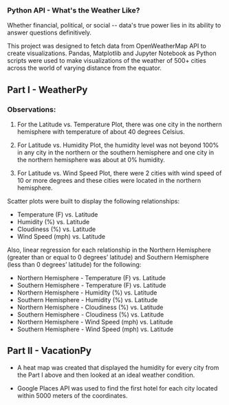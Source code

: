 ### Python API - What's the Weather Like?


Whether financial, political, or social -- data's true power lies in its ability to answer questions definitively. 

This project was designed to fetch data from OpenWeatherMap API to create visualizations. Pandas, Matplotlib and Jupyter Notebook as Python scripts were used to make visualizations of the weather of 500+ cities across the world of varying distance from the equator.


## Part I - WeatherPy

### Observations:

1. For the Latitude vs. Temperature Plot, there was one city in the northern hemisphere with temperature of about 40 degrees Celsius.

2. For Latitude vs. Humidity Plot, the humidity level was not beyond 100% in any city in the northern or the southern hemisphere and one city in the northern hemisphere was about at 0% humidity.

3. For Latitude vs. Wind Speed Plot, there were 2 cities with wind speed of 10 or more degrees and these cities were located in the northern hemisphere.

Scatter plots were built to display the following relationships:

* Temperature (F) vs. Latitude
* Humidity (%) vs. Latitude
* Cloudiness (%) vs. Latitude
* Wind Speed (mph) vs. Latitude

Also, linear regression for each relationship in the Northern Hemisphere (greater than or equal to 0 degrees’ latitude) and Southern Hemisphere (less than 0 degrees’ latitude) for the following:

* Northern Hemisphere - Temperature (F) vs. Latitude
* Southern Hemisphere - Temperature (F) vs. Latitude
* Northern Hemisphere - Humidity (%) vs. Latitude
* Southern Hemisphere - Humidity (%) vs. Latitude
* Northern Hemisphere - Cloudiness (%) vs. Latitude
* Southern Hemisphere - Cloudiness (%) vs. Latitude
* Northern Hemisphere - Wind Speed (mph) vs. Latitude
* Southern Hemisphere - Wind Speed (mph) vs. Latitude


## Part II - VacationPy

* A heat map was created that displayed the humidity for every city from the Part I above and then looked at an ideal weather condition. 

* Google Places API was used to find the first hotel for each city located within 5000 meters of the coordinates.


